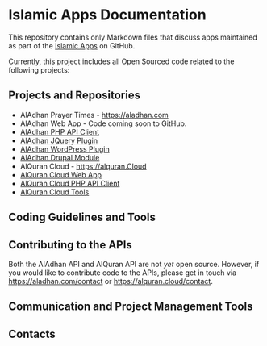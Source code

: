 # Islamic Apps Documentation

This repository contains only Markdown files that discuss apps maintained as part of the <a href="https://github.com/islamic-apps">Islamic Apps</a> on GitHub.

Currently, this project includes all Open Sourced code related to the following projects:

## Projects and Repositories
* AlAdhan Prayer Times - https://aladhan.com
 * AlAdhan Web App - Code coming soon to GitHub.
 * <a href="">AlAdhan PHP API Client</a>
 * <a href="">AlAdhan JQuery Plugin</a>
 * <a href="">AlAdhan WordPress Plugin</a>
 * <a href="">AlAdhan Drupal Module</a>
* AlQuran Cloud - https://alquran.Cloud
 * <a href="">AlQuran Cloud Web App</a>
 * <a href="">AlQuran Cloud PHP API Client</a>
 * <a href="">AlQuran Cloud Tools</a>

## Coding Guidelines and Tools

## Contributing to the APIs
Both the AlAdhan API and AlQuran API are not *yet* open source. However, if you would like to contribute code to the APIs, please get in touch via <a href="https://aladhan.com/contact">https://aladhan.com/contact</a> or <a href="https://alquran.cloud/contact">https://alquran.cloud/contact</a>.

## Communication and Project Management Tools

## Contacts
